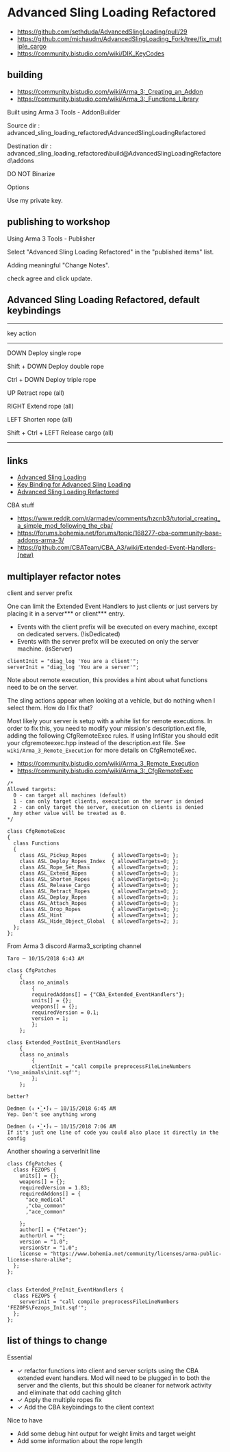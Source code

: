 # Advanced Sling Loading Refactored

- <https://github.com/sethduda/AdvancedSlingLoading/pull/29>
- <https://github.com/michaudm/AdvancedSlingLoading_Fork/tree/fix_multiple_cargo>
- <https://community.bistudio.com/wiki/DIK_KeyCodes>

## building

- <https://community.bistudio.com/wiki/Arma_3:_Creating_an_Addon>
- <https://community.bistudio.com/wiki/Arma_3:_Functions_Library>

Built using  Arma 3 Tools - AddonBuilder

Source dir
: advanced_sling_loading_refactored\AdvancedSlingLoadingRefactored

Destination dir
: advanced_sling_loading_refactored\build\@AdvancedSlingLoadingRefactored\addons

DO NOT Binarize

Options

Use my private key.

## publishing to workshop

Using Arma 3 Tools - Publisher

Select "Advanced Sling Loading Refactored" in the "published items" list.

Adding meaningful "Change Notes".

check agree and click update.

## Advanced Sling Loading Refactored, default keybindings

--------------------------------------------------------------------------------
key                     action
----------------------- --------------------------------------------------------
DOWN                    Deploy single rope

Shift + DOWN            Deploy double rope

Ctrl + DOWN             Deploy triple rope

UP                      Retract rope (all)

RIGHT                   Extend rope (all)

LEFT                    Shorten rope (all)

Shift + Ctrl + LEFT     Release cargo (all)

--------------------------------------------------------------------------------

## links

- [Advanced Sling Loading](https://steamcommunity.com/sharedfiles/filedetails/?id=615007497)
- [Key Binding for Advanced Sling Loading](https://steamcommunity.com/sharedfiles/filedetails/?id=2380054988)
- [Advanced Sling Loading Refactored](https://steamcommunity.com/sharedfiles/filedetails/?id=2800112936)

CBA stuff

- <https://www.reddit.com/r/armadev/comments/hzcnb3/tutorial_creating_a_simple_mod_following_the_cba/>
- <https://forums.bohemia.net/forums/topic/168277-cba-community-base-addons-arma-3/>
- <https://github.com/CBATeam/CBA_A3/wiki/Extended-Event-Handlers-(new)>

## multiplayer refactor notes

client and server prefix

One can limit the Extended Event Handlers to just clients or just servers by
placing it in a server*** or client*** entry.

- Events with the client prefix will be executed on every machine, except on
  dedicated servers. (!isDedicated)
- Events with the server prefix will be executed on only the server machine.
  (isServer)

```SQF
clientInit = "diag_log 'You are a client'";
serverInit = "diag_log 'You are a server'";
```

Note about remote execution, this provides a hint about what functions need to
be on the server.

The sling actions appear when looking at a vehicle, but do nothing when I select
them. How do I fix that?

Most likely your server is setup with a white list for remote executions. In
order to fix this, you need to modify your mission's description.ext file,
adding the following CfgRemoteExec rules. If using InfiStar you should edit your
cfgremoteexec.hpp instead of the description.ext file.
See `wiki/Arma_3_Remote_Execution` for more
details on CfgRemoteExec.

- <https://community.bistudio.com/wiki/Arma_3_Remote_Execution>
- <https://community.bistudio.com/wiki/Arma_3:_CfgRemoteExec>

```SQF
/*
Allowed targets:
  0 - can target all machines (default)
  1 - can only target clients, execution on the server is denied
  2 - can only target the server, execution on clients is denied
  Any other value will be treated as 0.
*/

class CfgRemoteExec
{
  class Functions
  {
    class ASL_Pickup_Ropes        { allowedTargets=0; };
    class ASL_Deploy_Ropes_Index  { allowedTargets=0; };
    class ASL_Rope_Set_Mass       { allowedTargets=0; };
    class ASL_Extend_Ropes        { allowedTargets=0; };
    class ASL_Shorten_Ropes       { allowedTargets=0; };
    class ASL_Release_Cargo       { allowedTargets=0; };
    class ASL_Retract_Ropes       { allowedTargets=0; };
    class ASL_Deploy_Ropes        { allowedTargets=0; };
    class ASL_Attach_Ropes        { allowedTargets=0; };
    class ASL_Drop_Ropes          { allowedTargets=0; };
    class ASL_Hint                { allowedTargets=1; };
    class ASL_Hide_Object_Global  { allowedTargets=2; };
  };
};
```

From Arma 3 discord #arma3_scripting channel

```text
Taro — 10/15/2018 6:43 AM

class CfgPatches
    {
    class no_animals
        {
        requiredAddons[] = {"CBA_Extended_EventHandlers"};
        units[] = {};
        weapons[] = {};
        requiredVersion = 0.1;
        version = 1;
        };
    };

class Extended_PostInit_EventHandlers 
    {
    class no_animals 
        {
        clientInit = "call compile preprocessFileLineNumbers '\no_animals\init.sqf'";
        };
    };

better?

Dedmen (ง •̀_•́)ง — 10/15/2018 6:45 AM
Yep. Don't see anything wrong

Dedmen (ง •̀_•́)ง — 10/15/2018 7:06 AM
If it's just one line of code you could also place it directly in the config
```

Another showing a serverInit line

```text
class CfgPatches {
  class FEZOPS {
    units[] = {};
    weapons[] = {};
    requiredVersion = 1.83;
    requiredAddons[] = {
      "ace_medical"
      ,"cba_common"
      ,"ace_common"
      
    };
    author[] = {"Fetzen"};
    authorUrl = "";
    version = "1.0";
    versionStr = "1.0";
    license = "https://www.bohemia.net/community/licenses/arma-public-license-share-alike";
  };
};


class Extended_PreInit_EventHandlers {
  class FEZOPS {
    serverinit = "call compile preprocessFileLineNumbers 'FEZOPS\Fezops_Init.sqf'";
  };
};
```

## list of things to change

Essential

- ✓ refactor functions into client and server scripts using the CBA extended
  event handlers. Mod will need to be plugged in to both the server and the
  clients, but this should be cleaner for network activity and eliminate that
  odd caching glitch
- ✓ Apply the multiple ropes fix
- ✓ Add the CBA keybindings to the client context

Nice to have

- Add some debug hint output for weight limits and target weight
- Add some information about the rope length
